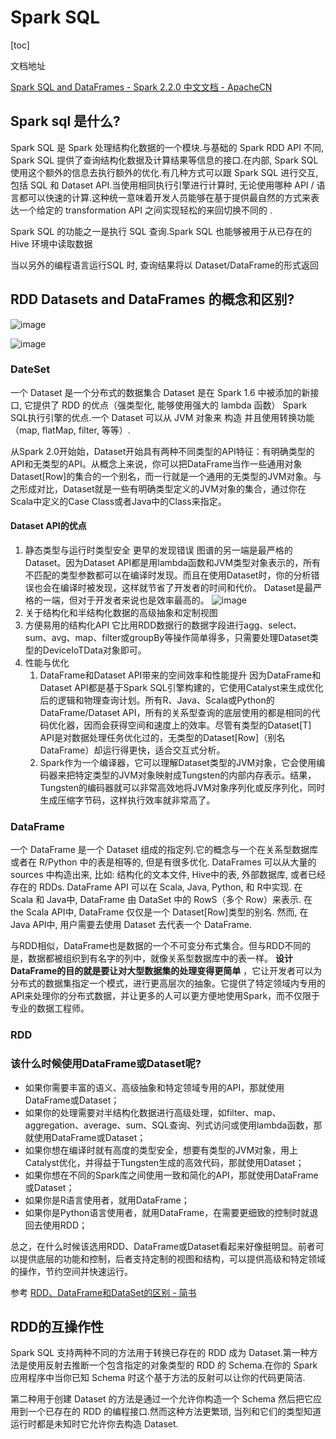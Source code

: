 # Spark SQL

[toc]

文档地址

[Spark SQL and DataFrames - Spark 2.2.0 中文文档 - ApacheCN](http://spark.apachecn.org/docs/cn/2.2.0/sql-programming-guide.html)

## Spark sql 是什么?

Spark SQL 是 Spark 处理结构化数据的一个模块.与基础的 Spark RDD API 不同, Spark SQL 提供了查询结构化数据及计算结果等信息的接口.在内部, Spark SQL 使用这个额外的信息去执行额外的优化.有几种方式可以跟 Spark SQL 进行交互, 包括 SQL 和 Dataset API.当使用相同执行引擎进行计算时, 无论使用哪种 API / 语言都可以快速的计算.这种统一意味着开发人员能够在基于提供最自然的方式来表达一个给定的 transformation API 之间实现轻松的来回切换不同的 .

Spark SQL 的功能之一是执行 SQL 查询.Spark SQL 也能够被用于从已存在的 Hive 环境中读取数据

当以另外的编程语言运行SQL 时, 查询结果将以 Dataset/DataFrame的形式返回

## RDD Datasets and DataFrames 的概念和区别?

![image](https://static.lovedata.net/jpg/2018/6/30/12b6c98673ad154e2de0a741fe012b92.jpg-wm)

![image](https://static.lovedata.net/jpg/2018/6/30/bb2f7bee46b8c557ed722937adb7ea77.jpg-wm)


### DateSet


一个 Dataset 是一个分布式的数据集合 Dataset 是在 Spark 1.6 中被添加的新接口, 它提供了 RDD 的优点（强类型化, 能够使用强大的 lambda 函数）  Spark SQL执行引擎的优点.一个 Dataset 可以从 JVM 对象来 构造 并且使用转换功能（map, flatMap, filter, 等等）.

从Spark 2.0开始始，Dataset开始具有两种不同类型的API特征：有明确类型的API和无类型的API。从概念上来说，你可以把DataFrame当作一些通用对象Dataset[Row]的集合的一个别名，而一行就是一个通用的无类型的JVM对象。与之形成对比，Dataset就是一些有明确类型定义的JVM对象的集合，通过你在Scala中定义的Case Class或者Java中的Class来指定。

#### Dataset API的优点

1. 静态类型与运行时类型安全  更早的发现错误  图谱的另一端是最严格的Dataset。因为Dataset API都是用lambda函数和JVM类型对象表示的，所有不匹配的类型参数都可以在编译时发现。而且在使用Dataset时，你的分析错误也会在编译时被发现，这样就节省了开发者的时间和代价。 Dataset是最严格的一端，但对于开发者来说也是效率最高的。 ![image](https://static.lovedata.net/jpg/2018/6/30/0901282d05ea829125c01afa9d501c86.jpg-wm)
2. 关于结构化和半结构化数据的高级抽象和定制视图
3. 方便易用的结构化API  它比用RDD数据行的数据字段进行agg、select、sum、avg、map、filter或groupBy等操作简单得多，只需要处理Dataset类型的DeviceIoTData对象即可。
4. 性能与优化
    1. DataFrame和Dataset API带来的空间效率和性能提升 因为DataFrame和Dataset API都是基于Spark SQL引擎构建的，它使用Catalyst来生成优化后的逻辑和物理查询计划。所有R、Java、Scala或Python的DataFrame/Dataset API，所有的关系型查询的底层使用的都是相同的代码优化器，因而会获得空间和速度上的效率。尽管有类型的Dataset[T] API是对数据处理任务优化过的，无类型的Dataset[Row]（别名DataFrame）却运行得更快，适合交互式分析。
    2. Spark作为一个编译器，它可以理解Dataset类型的JVM对象，它会使用编码器来把特定类型的JVM对象映射成Tungsten的内部内存表示。结果，Tungsten的编码器就可以非常高效地将JVM对象序列化或反序列化，同时生成压缩字节码，这样执行效率就非常高了。

### DataFrame

一个 DataFrame 是一个 Dataset 组成的指定列.它的概念与一个在关系型数据库或者在 R/Python 中的表是相等的, 但是有很多优化. DataFrames 可以从大量的 sources 中构造出来, 比如: 结构化的文本文件, Hive中的表, 外部数据库, 或者已经存在的 RDDs. DataFrame API 可以在 Scala, Java, Python, 和 R中实现. 在 Scala 和 Java中, DataFrame 由 DataSet 中的 RowS（多个 Row）来表示. 在 the Scala API中, DataFrame 仅仅是一个 Dataset[Row]类型的别名. 然而, 在 Java API中, 用户需要去使用 Dataset<Row> 去代表一个 DataFrame.

与RDD相似，DataFrame也是数据的一个不可变分布式集合。但与RDD不同的是，数据都被组织到有名字的列中，就像关系型数据库中的表一样。 **设计DataFrame的目的就是要让对大型数据集的处理变得更简单** ，它让开发者可以为分布式的数据集指定一个模式，进行更高层次的抽象。它提供了特定领域内专用的API来处理你的分布式数据，并让更多的人可以更方便地使用Spark，而不仅限于专业的数据工程师。

### RDD

### 该什么时候使用DataFrame或Dataset呢?

- 如果你需要丰富的语义、高级抽象和特定领域专用的API，那就使用DataFrame或Dataset；
- 如果你的处理需要对半结构化数据进行高级处理，如filter、map、aggregation、average、sum、SQL查询、列式访问或使用lambda函数，那就使用DataFrame或Dataset；
- 如果你想在编译时就有高度的类型安全，想要有类型的JVM对象，用上Catalyst优化，并得益于Tungsten生成的高效代码，那就使用Dataset；
- 如果你想在不同的Spark库之间使用一致和简化的API，那就使用DataFrame或Dataset；
- 如果你是R语言使用者，就用DataFrame；
- 如果你是Python语言使用者，就用DataFrame，在需要更细致的控制时就退回去使用RDD；

总之，在什么时候该选用RDD、DataFrame或Dataset看起来好像挺明显。前者可以提供底层的功能和控制，后者支持定制的视图和结构，可以提供高级和特定领域的操作，节约空间并快速运行。

参考
[RDD、DataFrame和DataSet的区别 - 简书](https://www.jianshu.com/p/c0181667daa0)


## RDD的互操作性

Spark SQL 支持两种不同的方法用于转换已存在的 RDD 成为 Dataset.第一种方法是使用反射去推断一个包含指定的对象类型的 RDD 的 Schema.在你的 Spark 应用程序中当你已知 Schema 时这个基于方法的反射可以让你的代码更简洁.

第二种用于创建 Dataset 的方法是通过一个允许你构造一个 Schema 然后把它应用到一个已存在的 RDD 的编程接口.然而这种方法更繁琐, 当列和它们的类型知道运行时都是未知时它允许你去构造 Dataset.